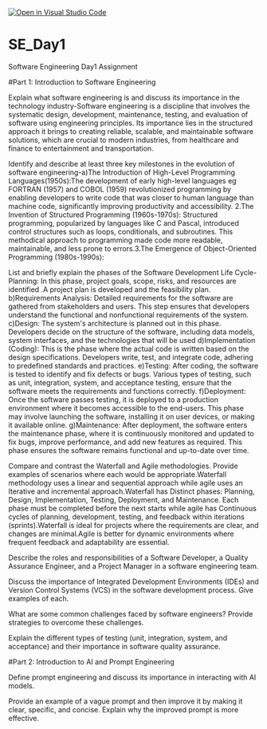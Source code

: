 [![Open in Visual Studio Code](https://classroom.github.com/assets/open-in-vscode-2e0aaae1b6195c2367325f4f02e2d04e9abb55f0b24a779b69b11b9e10269abc.svg)](https://classroom.github.com/online_ide?assignment_repo_id=15567199&assignment_repo_type=AssignmentRepo)
# SE_Day1
Software Engineering Day1 Assignment

#Part 1: Introduction to Software Engineering

Explain what software engineering is and discuss its importance in the technology industry-Software engineering is a discipline that involves the systematic design, development, maintenance, testing, and evaluation of software using engineering principles. Its importance lies in the structured approach it brings to creating reliable, scalable, and maintainable software solutions, which are crucial to modern industries, from healthcare and finance to entertainment and transportation.


Identify and describe at least three key milestones in the evolution of software engineering-a)The Introduction of High-Level Programming Languages(1950s):The development of early high-level languages eg FORTRAN (1957) and COBOL (1959) revolutionized programming by enabling developers to write code that was closer to human language than machine code, significantly improving productivity and accessibility.
2.The Invention of Structured Programming (1960s-1970s):
Structured programming, popularized by languages like C and Pascal, introduced control structures such as loops, conditionals, and subroutines. This methodical approach to programming made code more readable, maintainable, and less prone to errors.3.The Emergence of Object-Oriented Programming (1980s-1990s):


List and briefly explain the phases of the Software Development Life Cycle-Planning:
In this phase, project goals, scope, risks, and resources are identified .A project plan is developed and the feasibility plan.
b)Requirements Analysis:
Detailed requirements for the software are gathered from stakeholders and users. This step ensures that developers understand the functional and nonfunctional requirements of the system.
c)Design:
The system's architecture is planned out in this phase. Developers decide on the structure of the software, including data models, system interfaces, and the technologies that will be used
d)Implementation (Coding):
This is the phase where the actual code is written based on the design specifications. Developers write, test, and integrate code, adhering to predefined standards and practices.
e)Testing:
After coding, the software is tested to identify and fix defects or bugs. Various types of testing, such as unit, integration, system, and acceptance testing, ensure that the software meets the requirements and functions correctly.
f)Deployment:
Once the software passes testing, it is deployed to a production environment where it becomes accessible to the end-users. This phase may involve launching the software, installing it on user devices, or making it available online.
g)Maintenance:
After deployment, the software enters the maintenance phase, where it is continuously monitored and updated to fix bugs, improve performance, and add new features as required. This phase ensures the software remains functional and up-to-date over time.


Compare and contrast the Waterfall and Agile methodologies. Provide examples of scenarios where each would be appropriate.Waterfall methodology uses a linear and sequential approach while agile uses an Iterative and incremental approach.Waterfall has Distinct phases: Planning, Design, Implementation, Testing, Deployment, and Maintenance. Each phase must be completed before the next starts while agile has Continuous cycles of planning, development, testing, and feedback within iterations (sprints).Waterfall is ideal for projects where the requirements are clear, and changes are minimal.Agile is better for dynamic environments where frequent feedback and adaptability are essential.


Describe the roles and responsibilities of a Software Developer, a Quality Assurance Engineer, and a Project Manager in a software engineering team.


Discuss the importance of Integrated Development Environments (IDEs) and Version Control Systems (VCS) in the software development process. Give examples of each.


What are some common challenges faced by software engineers? Provide strategies to overcome these challenges.


Explain the different types of testing (unit, integration, system, and acceptance) and their importance in software quality assurance.


#Part 2: Introduction to AI and Prompt Engineering


Define prompt engineering and discuss its importance in interacting with AI models.


Provide an example of a vague prompt and then improve it by making it clear, specific, and concise. Explain why the improved prompt is more effective.
